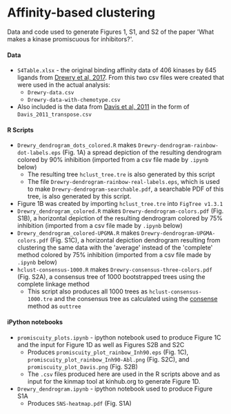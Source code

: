 # Affinity-based clustering

Data and code used to generate Figures 1, S1, and S2 of the paper 'What makes a kinase promiscuous for inhibitors?'.  

#### Data
* `S4Table.xlsx` - the original binding affinity data of 406 kinases by 645 ligands from [Drewry et al, 2017](https://doi.org/10.1371/journal.pone.0181585). From this two csv files were created that were used in the actual analysis:
  * `Drewry-data.csv`
  * `Drewry-data-with-chemotype.csv`
* Also included is the data from [Davis et al, 2011](https://doi.org/10.1038/nbt.1990) in the form of `Davis_2011_transpose.csv`
#### R Scripts
* `Drewry_dendrogram_dots_colored.R` makes `Drewry-dendrogram-rainbow-dot-labels.eps` (Fig. 1A) a spread depiction of the resulting dendrogram colored by 90% inhibition (imported from a csv file made by `.ipynb` below)
  * The resulting tree `hclust_tree.tre` is also generated by this script
  * The file `Drewry-dendrogram-rainbow-real-labels.eps`, which is used to make `Drewry-dendrogram-searchable.pdf`, a searchable PDF of this tree, is also generated by this script.
* Figure 1B was created by importing `hclust_tree.tre` into `FigTree v1.3.1`
* `Drewry_dendrogram_colored.R` makes `Drewry-dendrogram-colors.pdf` (Fig. S1B), a horizontal depiction of the resulting dendrogram colored by 75% inhibition (imported from a csv file made by `.ipynb` below)
* `Drewry_dendrogram_colored-UPGMA.R` makes `Drewry-dendrogram-UPGMA-colors.pdf` (Fig. S1C), a horizontal depiction dendrogram resulting from clustering the same data with the 'average' instead of the 'complete' method colored by 75% inhibition (imported from a csv file made by `.ipynb` below)
* `hclust-consensus-1000.R` makes `Drewry-consensus-three-colors.pdf` (Fig. S2A), a consensus tree of 1000 bootstrapped trees using the complete linkage method
    * This script also produces all 1000 trees as `hclust-consensus-1000.tre` and the consensus tree as calculated using the [consense](http://evolution.genetics.washington.edu/phylip/doc/consense.html) method as `outtree`
#### iPython notebooks
* `promiscuity_plots.ipynb` - ipython notebook used to produce Figure 1C  and the input for Figure 1D as well as Figures S2B and S2C
  * Produces `promiscuity_plot_rainbow_Inh90.eps` (Fig. 1C), `promiscuity_plot_rainbow_Inh90-Abl.png` (Fig. S2C), and `promiscuity_plot_Davis.png` (Fig. S2B)
  * The `.csv` files produced here are used in the R scripts above and as input for the kinmap tool at kinhub.org to generate Figure 1D.
* `Drewry_dendrogram.ipynb` - ipython notebook used to produce Figure S1A
  * Produces `SNS-heatmap.pdf` (Fig. S1A)
